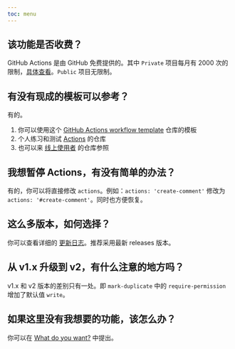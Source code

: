 ```yaml
---
toc: menu
---
```


## 该功能是否收费？

GitHub Actions 是由 GitHub 免费提供的。其中 `Private` 项目每月有 2000 次的限制，[具体查看](https://github.com/settings/billing)。`Public` 项目无限制。

## 有没有现成的模板可以参考？

有的。

1. 你可以使用这个 [GitHub Actions workflow template](https://github.com/actions-cool/.github) 仓库的模板
2. 个人练习和测试 [Actions](https://github.com/xrkffgg/test-ci) 的仓库
3. 也可以来 [线上使用者](/#-谁在使用？) 的仓库参照

## 我想暂停 Actions，有没有简单的办法？

有的，你可以将直接修改 `actions`。例如：`actions: 'create-comment'` 修改为 `actions: '#create-comment'`。同时也方便恢复。

## 这么多版本，如何选择？

你可以查看详细的 [更新日志](/changelog)。推荐采用最新 releases 版本。

## 从 v1.x 升级到 v2，有什么注意的地方吗？

v1.x 和 v2 版本的差别只有一处。即 `mark-duplicate` 中的 `require-permission` 增加了默认值 `write`。

## 如果这里没有我想要的功能，该怎么办？

你可以在 [What do you want?](https://github.com/actions-cool/issues-helper/discussions/18) 中提出。
